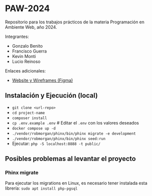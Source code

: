 # PAW-2024
Repositorio para los trabajos prácticos de la materia Programación en Ambiente Web, año 2024. 

Integrantes: 
- Gonzalo Benito
- Francisco Guerra
- Kevin Monti
- Lucio Reinoso

Enlaces adicionales:
- [Website y Wireframes (Figma)](https://www.figma.com/file/780n3imOYZXn6FMVT0Zzpq/KLFG---Sitemap?type=design&node-id=0-1&mode=design&t=U6YfYKcbj4ooqUXw-0)


## Instalación y Ejecución (local)

* ```git clone <url-repo>```
* ```cd project-name```
* ```composer install```
* ```cp .env.example .env``` # Editar el ```.env``` con los valores deseados
* ```docker compose up -d```
* ```./vendor/robmorgan/phinx/bin/phinx migrate -e development```
* ```./vendor/robmorgan/phinx/bin/phinx seed:run```
* Ejecutar: ```php -S localhost:8888 -t public/```

## Posibles problemas al levantar el proyecto
### Phinx migrate
Para ejecutar los migrations en Linux, es necesario tener instalada esta librería: ```sudo apt install php-pgsql```